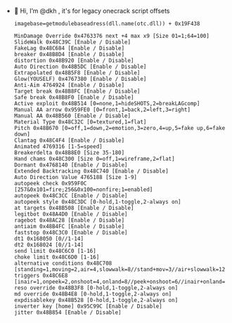 - 👋 Hi, I’m @dkh , it's for legacy onecrack script offsets

      imagebase=getmodulebaseadress(dll.name(otc.dll)) + 0x19F438

      MinDamage Override 0x4763376 next +4 max x9 [Size 01=1;64=100]
      SlideWalk 0x48C39C [Enable / Disable]
      FakeLag 0x48C684 [Enable / Disable]
      breaker 0x48B8D4 [Enable / Disable]
      distortion 0x48B920 [Enable / Disable]
      Auto Direction 0x48B5DC [Enable / Disable]
      Extrapolated 0x48B5F8 [Enable / Disable]
      Glow(YOUSELF) 0x4767380 [Enable / Disable]
      Anti-Aim 4764924 [Enable / Disable]
      Target break 0x48B8FC [Enable / Disable]
      Safe break 0x48B8F0 [Enable / Disable]
      Active exploit 0x48B514 [0=none,1=hideSHOTS,2=breakLAGcomp]
      Manual AA arrow 0x959FE0 [0=front,1=back,2=left,3=right]
      Manual AA 0x48B560 [Enable / Disable]
      Material Type 0x48C32C [0=textured,1=flat]
      Pitch 0x48B670 [0=off,1=down,2=emotion,3=zero,4=up,5=fake up,6=fake down]
      Clantag 0x48C4F4 [Enable / Disable]
      Animated 4769316 [1-5=speed]
      Breakerdelta 0x48B8E0 [Size 35-180]
      Hand chams 0x48C300 [Size 0=off,1=wireframe,2=flat]
      Dormant 0x4768140 [Enable / Disable]
      Extended Backtracking 0x48C740 [Enable / Disable]
      Auto Direction Value 4765188 [Size 1-9]
      autopeek check 0x959F0C [257&0x101=fire;256&0x100=nonfire;1=enabled]
      autopeek 0x48C3CC [Enable / Disable]
      autopeek style 0x48C3DC [0-hold,1-toggle,2-always on]
      at targets 0x48B508 [Enable / Disable]
      legitbot 0x48A4D0 [Enable / Disable]
      ragebot 0x48AC28 [Enable / Disable]
      antiaim 0x48B4FC [Enable / Disable]
      faststop 0x48C3C0 [Enable / Disable]
      dt1 0x168050 [0//1-14]
      dt2 0x168024 [0//1-14]
      send limit 0x48C6C0 [1-16]
      choke limit 0x48C6D0 [1-16]
      alternative conditions 0x48C708 [standing=1,moving=2,air=4,slowwalk=8//stand+mov=3//air+slowwalk=12//all=15
      triggers 0x48C6E8 [inair=1,onpeek=2,onshoot=4,onland=8//peek+onshoot=6//inair+onland=8//all=15
      reso override 0x48B3F8 [0-hold,1-toggle,2-always on]
      md override 0x48B4E8 [0-hold,1-toggle,2-always on]
      expdisablekey 0x48B528 [0-hold,1-toggle,2-always on]
      inverter key [home] 0x95C99C [Enable / Disable]
      jitter 0x48B854 [Enable / Disable]
